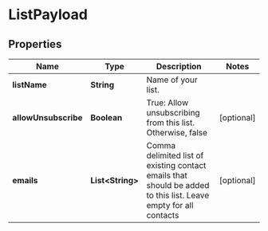 

# ListPayload


## Properties

| Name | Type | Description | Notes |
|------------ | ------------- | ------------- | -------------|
|**listName** | **String** | Name of your list. |  |
|**allowUnsubscribe** | **Boolean** | True: Allow unsubscribing from this list. Otherwise, false |  [optional] |
|**emails** | **List&lt;String&gt;** | Comma delimited list of existing contact emails that should be added to this list. Leave empty for all contacts |  [optional] |




